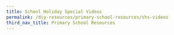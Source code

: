 ```yaml
---
title: School Holiday Special Videos
permalink: /diy-resources/primary-school-resources/shs-videos
third_nav_title: Primary School Resources
---
```

